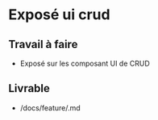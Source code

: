 # Exposé ui crud
## Travail à faire
 
- Exposé sur les composant UI de CRUD

## Livrable
- /docs/feature/.md